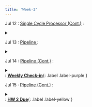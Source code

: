 ```yaml
---
title: 'Week-3' 
---
```



Jul 12
: [Single Cycle Processor (Cont.)](#)
  : <details  title="recommended readings"  class="my"><summary><i class="icon fas fa-book-reader "></i></summary><span class="fs-2">Read 4.4</span></details>
  

Jul 13
: [Pipeline ](#)
  : <details  title="recommended readings"  class="my"><summary><i class="icon fas fa-book-reader "></i></summary><span class="fs-2">Read 4.5 until hazards (p272-277); Skim rest of 4.5</span></details>
  

Jul 14
: [Pipeline (Cont.)](#)
  : <details  title="recommended readings"  class="my"><summary><i class="icon fas fa-book-reader "></i></summary><span class="fs-2">Read 4.6</span></details>
  : [**Weekly Check-in**](https://canvas.ucsd.edu/courses/28054/quizzes){: .label .label-purple }

Jul 15
: [Pipeline (Cont.)](#)
  : <details  title="recommended readings"  class="my"><summary><i class="icon fas fa-book-reader "></i></summary><span class="fs-2">Read 4.5 hazards and data hazards (p277-281); Read 4.7</span></details>
  : [**HW 2 Due**](https://canvas.ucsd.edu/courses/28054/assignments/342802){: .label .label-yellow }



